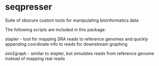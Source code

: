 # seqpresser
Suite of obscure custom tools for manipulating bioinformatics data

The following scripts are included in this package:

stapler - tool for mapping SRA reads to reference genomes and quickly appending coordinate info to reads for downstream graphing

sim2graph - similar to stapler, but simulates reads from reference genome instead of mapping real reads
